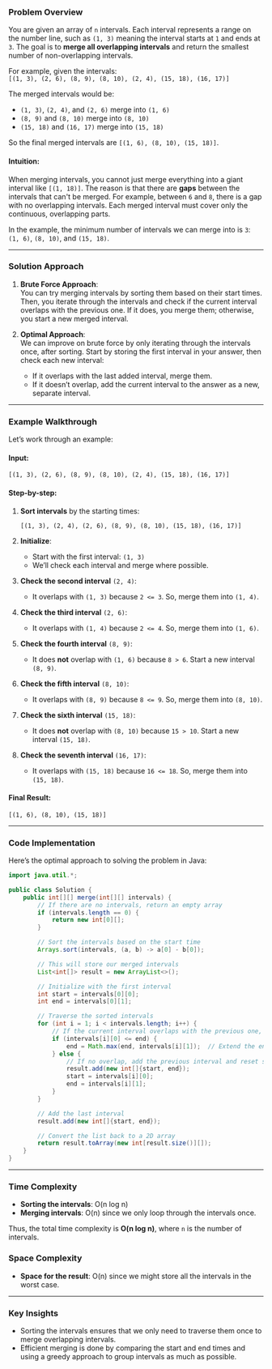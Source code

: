 ### Problem Overview

You are given an array of `n` intervals. Each interval represents a range on the number line, such as `(1, 3)` meaning the interval starts at `1` and ends at `3`. The goal is to **merge all overlapping intervals** and return the smallest number of non-overlapping intervals.

For example, given the intervals:  
`[(1, 3), (2, 6), (8, 9), (8, 10), (2, 4), (15, 18), (16, 17)]`

The merged intervals would be:  
- `(1, 3)`, `(2, 4)`, and `(2, 6)` merge into `(1, 6)`
- `(8, 9)` and `(8, 10)` merge into `(8, 10)`
- `(15, 18)` and `(16, 17)` merge into `(15, 18)`

So the final merged intervals are `[(1, 6), (8, 10), (15, 18)]`.

#### Intuition:
When merging intervals, you cannot just merge everything into a giant interval like `[(1, 18)]`. The reason is that there are **gaps** between the intervals that can't be merged. For example, between `6` and `8`, there is a gap with no overlapping intervals. Each merged interval must cover only the continuous, overlapping parts.

In the example, the minimum number of intervals we can merge into is `3`:  
`(1, 6)`, `(8, 10)`, and `(15, 18)`.

---

### Solution Approach

1. **Brute Force Approach**:  
   You can try merging intervals by sorting them based on their start times. Then, you iterate through the intervals and check if the current interval overlaps with the previous one. If it does, you merge them; otherwise, you start a new merged interval.

2. **Optimal Approach**:  
   We can improve on brute force by only iterating through the intervals once, after sorting. Start by storing the first interval in your answer, then check each new interval:
   - If it overlaps with the last added interval, merge them.
   - If it doesn’t overlap, add the current interval to the answer as a new, separate interval.

---

### Example Walkthrough

Let’s work through an example:

#### Input:
```
[(1, 3), (2, 6), (8, 9), (8, 10), (2, 4), (15, 18), (16, 17)]
```

#### Step-by-step:
1. **Sort intervals** by the starting times:
   ```
   [(1, 3), (2, 4), (2, 6), (8, 9), (8, 10), (15, 18), (16, 17)]
   ```
2. **Initialize**:
   - Start with the first interval: `(1, 3)`
   - We’ll check each interval and merge where possible.
   
3. **Check the second interval** `(2, 4)`:
   - It overlaps with `(1, 3)` because `2 <= 3`. So, merge them into `(1, 4)`.

4. **Check the third interval** `(2, 6)`:
   - It overlaps with `(1, 4)` because `2 <= 4`. So, merge them into `(1, 6)`.

5. **Check the fourth interval** `(8, 9)`:
   - It does **not** overlap with `(1, 6)` because `8 > 6`. Start a new interval `(8, 9)`.

6. **Check the fifth interval** `(8, 10)`:
   - It overlaps with `(8, 9)` because `8 <= 9`. So, merge them into `(8, 10)`.

7. **Check the sixth interval** `(15, 18)`:
   - It does **not** overlap with `(8, 10)` because `15 > 10`. Start a new interval `(15, 18)`.

8. **Check the seventh interval** `(16, 17)`:
   - It overlaps with `(15, 18)` because `16 <= 18`. So, merge them into `(15, 18)`.

#### Final Result:
```
[(1, 6), (8, 10), (15, 18)]
```

---

### Code Implementation

Here’s the optimal approach to solving the problem in Java:

```java
import java.util.*;

public class Solution {
    public int[][] merge(int[][] intervals) {
        // If there are no intervals, return an empty array
        if (intervals.length == 0) {
            return new int[0][];
        }

        // Sort the intervals based on the start time
        Arrays.sort(intervals, (a, b) -> a[0] - b[0]);

        // This will store our merged intervals
        List<int[]> result = new ArrayList<>();

        // Initialize with the first interval
        int start = intervals[0][0];
        int end = intervals[0][1];

        // Traverse the sorted intervals
        for (int i = 1; i < intervals.length; i++) {
            // If the current interval overlaps with the previous one, merge them
            if (intervals[i][0] <= end) {
                end = Math.max(end, intervals[i][1]);  // Extend the end time if overlapping
            } else {
                // If no overlap, add the previous interval and reset start and end
                result.add(new int[]{start, end});
                start = intervals[i][0];
                end = intervals[i][1];
            }
        }

        // Add the last interval
        result.add(new int[]{start, end});

        // Convert the list back to a 2D array
        return result.toArray(new int[result.size()][]);
    }
}
```

---

### Time Complexity

- **Sorting the intervals**: O(n log n)
- **Merging intervals**: O(n) since we only loop through the intervals once.

Thus, the total time complexity is **O(n log n)**, where `n` is the number of intervals.

### Space Complexity

- **Space for the result**: O(n) since we might store all the intervals in the worst case.

---

### Key Insights

- Sorting the intervals ensures that we only need to traverse them once to merge overlapping intervals.
- Efficient merging is done by comparing the start and end times and using a greedy approach to group intervals as much as possible.
